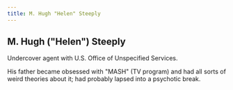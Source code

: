 ```yaml
---
title: M. Hugh "Helen" Steeply
---
```


M. Hugh ("Helen") Steeply
-------------------------

Undercover agent with U.S. Office of Unspecified Services.

His father became obsessed with "MASH" (TV program) and had all sorts of weird
theories about it; had probably lapsed into a psychotic break.